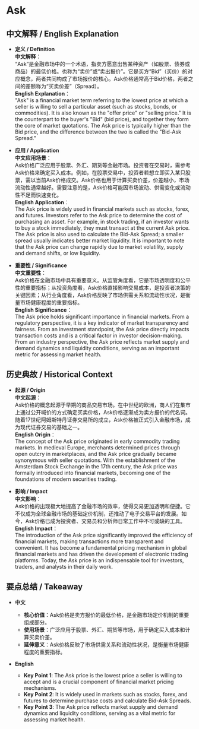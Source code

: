 # Ask

## 中文解释 / English Explanation

* **定义 / Definition**  
  **中文解释**：  
  “Ask”是金融市场中的一个术语，指卖方愿意出售某种资产（如股票、债券或商品）的最低价格。也称为“卖价”或“卖出报价”。它是买方“Bid”（买价）的对应概念，两者共同构成了市场报价的核心。Ask价格通常高于Bid价格，两者之间的差额称为“买卖价差”（Spread）。  
  **English Explanation**：  
  "Ask" is a financial market term referring to the lowest price at which a seller is willing to sell a particular asset (such as stocks, bonds, or commodities). It is also known as the "offer price" or "selling price." It is the counterpart to the buyer's "Bid" (bid price), and together they form the core of market quotations. The Ask price is typically higher than the Bid price, and the difference between the two is called the "Bid-Ask Spread."

* **应用 / Application**  
  **中文应用场景**：  
  Ask价格广泛应用于股票、外汇、期货等金融市场。投资者在交易时，需参考Ask价格来确定买入成本。例如，在股票交易中，投资者若想立即买入某只股票，需以当前Ask价格成交。Ask价格也用于计算买卖价差，价差越小，市场流动性通常越好。需要注意的是，Ask价格可能因市场波动、供需变化或流动性不足而快速变化。  
  **English Application**：  
  The Ask price is widely used in financial markets such as stocks, forex, and futures. Investors refer to the Ask price to determine the cost of purchasing an asset. For example, in stock trading, if an investor wants to buy a stock immediately, they must transact at the current Ask price. The Ask price is also used to calculate the Bid-Ask Spread; a smaller spread usually indicates better market liquidity. It is important to note that the Ask price can change rapidly due to market volatility, supply and demand shifts, or low liquidity.

* **重要性 / Significance**  
  **中文重要性**：  
  Ask价格在金融市场中具有重要意义。从监管角度看，它是市场透明度和公平性的重要指标；从投资角度看，Ask价格直接影响交易成本，是投资者决策的关键因素；从行业角度看，Ask价格反映了市场供需关系和流动性状况，是衡量市场健康程度的重要指标。  
  **English Significance**：  
  The Ask price holds significant importance in financial markets. From a regulatory perspective, it is a key indicator of market transparency and fairness. From an investment standpoint, the Ask price directly impacts transaction costs and is a critical factor in investor decision-making. From an industry perspective, the Ask price reflects market supply and demand dynamics and liquidity conditions, serving as an important metric for assessing market health.

## 历史典故 / Historical Context

* **起源 / Origin**  
  **中文起源**：  
  Ask价格的概念起源于早期的商品交易市场。在中世纪的欧洲，商人们在集市上通过公开喊价的方式确定买卖价格，Ask价格逐渐成为卖方报价的代名词。随着17世纪阿姆斯特丹证券交易所的成立，Ask价格被正式引入金融市场，成为现代证券交易的基础之一。  
  **English Origin**：  
  The concept of the Ask price originated in early commodity trading markets. In medieval Europe, merchants determined prices through open outcry in marketplaces, and the Ask price gradually became synonymous with seller quotations. With the establishment of the Amsterdam Stock Exchange in the 17th century, the Ask price was formally introduced into financial markets, becoming one of the foundations of modern securities trading.

* **影响 / Impact**  
  **中文影响**：  
  Ask价格的出现极大地提高了金融市场的效率，使得交易更加透明和便捷。它不仅成为全球金融市场的基础定价机制，还推动了电子交易平台的发展。如今，Ask价格已成为投资者、交易员和分析师日常工作中不可或缺的工具。  
  **English Impact**：  
  The introduction of the Ask price significantly improved the efficiency of financial markets, making transactions more transparent and convenient. It has become a fundamental pricing mechanism in global financial markets and has driven the development of electronic trading platforms. Today, the Ask price is an indispensable tool for investors, traders, and analysts in their daily work.

## 要点总结 / Takeaway

* **中文**  
  - **核心价值**：Ask价格是卖方报价的最低价格，是金融市场定价机制的重要组成部分。  
  - **使用场景**：广泛应用于股票、外汇、期货等市场，用于确定买入成本和计算买卖价差。  
  - **延伸意义**：Ask价格反映了市场供需关系和流动性状况，是衡量市场健康程度的重要指标。  

* **English**  
  - **Key Point 1**: The Ask price is the lowest price a seller is willing to accept and is a crucial component of financial market pricing mechanisms.  
  - **Key Point 2**: It is widely used in markets such as stocks, forex, and futures to determine purchase costs and calculate Bid-Ask Spreads.  
  - **Key Point 3**: The Ask price reflects market supply and demand dynamics and liquidity conditions, serving as a vital metric for assessing market health.